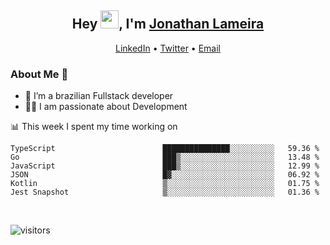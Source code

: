 <h2 align="center">Hey <img src="https://github.com/TheDudeThatCode/TheDudeThatCode/blob/master/Assets/Hi.gif" width="29">, I'm <a href="https://www.linkedin.com/in/jonathanlameira/">Jonathan Lameira</a></h2>
<p align="center">
  <a href="https://www.linkedin.com/in/jonathanlameira/">LinkedIn</a> •
  <a href="https://twitter.com/jlameira">Twitter</a> •
  <a href="mailto:jlameira@gmail.com">Email</a>
</p>

### About Me 🚀
- 🌱  I’m a brazilian Fullstack developer</br>
- 👨‍💻  I am passionate about Development</br>

<!-- ![Jonathan Lameira github stats](https://github-readme-stats.vercel.app/api?username=jlameirameli&show_icons=true&hide_border=true)&nbsp;&nbsp; -->

📊 This week I spent my time working on
<!--START_SECTION:waka-->

```text
TypeScript                        ███████████████░░░░░░░░░░   59.36 %
Go                                ███▒░░░░░░░░░░░░░░░░░░░░░   13.48 %
JavaScript                        ███▒░░░░░░░░░░░░░░░░░░░░░   12.99 %
JSON                              █▓░░░░░░░░░░░░░░░░░░░░░░░   06.92 %
Kotlin                            ▒░░░░░░░░░░░░░░░░░░░░░░░░   01.75 %
Jest Snapshot                     ▒░░░░░░░░░░░░░░░░░░░░░░░░   01.36 %
```

<!--END_SECTION:waka-->

<br />

![visitors](https://visitor-badge.laobi.icu/badge?page_id=jlameira.jlameira)
